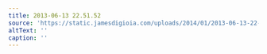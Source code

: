 ```yaml
---
title: 2013-06-13 22.51.52
source: 'https://static.jamesdigioia.com/uploads/2014/01/2013-06-13-22-51-52-scaled.jpg'
altText: ''
caption: ''
---
```


